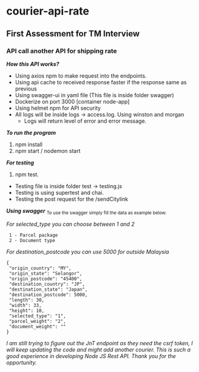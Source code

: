 # courier-api-rate
## First Assessment for TM Interview
### API call another API for shipping rate

***How this API works?***
- Using axios npm to make request into the endpoints.
- Using api cache to received response faster if the response same as previous
- Using swagger-ui in yaml file (This file is inside folder swagger)
- Dockerize on port 3000 [container node-app]
- Using helmet npm for API security
- All logs will be inside logs -> access.log. Using winston and morgan
  - Logs will return level of error and error message.
 
 ***To run the program***
 1. npm install
 2. npm start / nodemon start
 
 
 ***For testing***
 1. npm test.
 - Testing file is inside folder test -> testing.js
 - Testing is using supertest and chai.
 - Testing the post request for the /sendCitylink
 
 ***Using swagger***
 <sub>To use the swagger simply fill the data as example below: </sub>
 
 *For selected_type you can choose between 1 and 2*
 
     1 - Parcel package 
     2 - Document type 
    
*For destination_postcode you can use 5000 for outside Malaysia*

 ```
 {
  "origin_country": "MY",
  "origin_state": "Selangor",
  "origin_postcode": "45400",
  "destination_country": "JP",
  "destination_state": "Japan",
  "destination_postcode": 5000,
  "length": 30,
  "width": 33,
  "height": 10,
  "selected_type": "1",
  "parcel_weight": "2",
  "document_weight": ""
}
 ```
 
*I am still trying to figure out the JnT endpoint as they need the csrf token, I will keep updating the code and might add another courier. This is such a good experience in developing Node JS Rest API. Thank you for the opportunity.*
